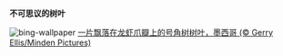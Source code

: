 
**不可思议的树叶**

![bing-wallpaper](https://www.bing.com/th?id=OHR.Cecropia_ZH-CN4236630074_1920x1080.jpg)
[一片飘落在龙虾爪瓣上的号角树树叶，墨西哥 (© Gerry Ellis/Minden Pictures)](https://www.bing.com/search?q=%E5%8F%B7%E8%A7%92%E6%A0%91&amp;form=hpcapt&amp;mkt=zh-cn)
  